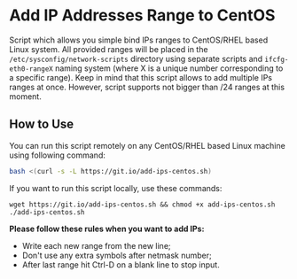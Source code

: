 # Add IP Addresses Range to CentOS

Script which allows you simple bind IPs ranges to CentOS/RHEL based Linux system. All provided ranges will be placed in the `/etc/sysconfig/network-scripts` directory using separate scripts and `ifcfg-eth0-rangeX` naming system (where X is a unique number corresponding to a specific range). Keep in mind that this script allows to add multiple IPs ranges at once. However, script supports not bigger than /24 ranges at this moment.

## How to Use

You can run this script remotely on any CentOS/RHEL based Linux machine using following command:

```bash
bash <(curl -s -L https://git.io/add-ips-centos.sh)
```

If you want to run this script locally, use these commands:
```
wget https://git.io/add-ips-centos.sh && chmod +x add-ips-centos.sh
./add-ips-centos.sh
```

**Please follow these rules when you want to add IPs:**
- Write each new range from the new line;
- Don't use any extra symbols after netmask number;
- After last range hit Ctrl-D on a blank line to stop input.
